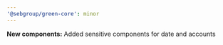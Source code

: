 ```yaml
---
'@sebgroup/green-core': minor
---
```


**New components:** Added sensitive components for date and accounts
